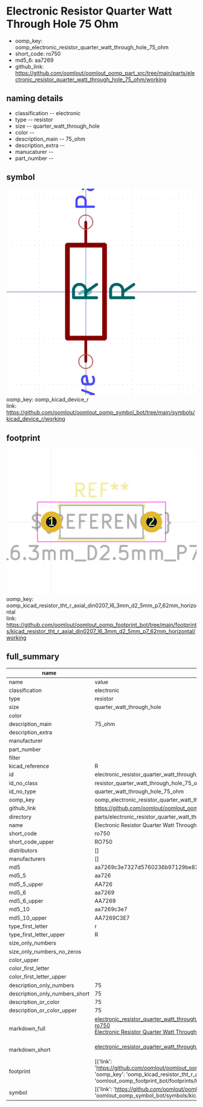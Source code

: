 # Electronic Resistor Quarter Watt Through Hole 75 Ohm

  
* oomp_key: oomp_electronic_resistor_quarter_watt_through_hole_75_ohm 
* short_code: ro750
* md5_6: aa7269  
* github_link: https://github.com/oomlout/oomlout_oomp_part_src/tree/main/parts/electronic_resistor_quarter_watt_through_hole_75_ohm/working  
## naming details
* classification -- electronic
* type -- resistor
* size -- quarter_watt_through_hole
* color -- 
* description_main -- 75_ohm
* description_extra -- 
* manucaturer -- 
* part_number -- 



## symbol

![](symbol/0/working/working_600.png)  
oomp_key: oomp_kicad_device_r  
link: https://github.com/oomlout/oomlout_oomp_symbol_bot/tree/main/symbols/kicad_device_r/working  

## footprint

![](footprint/0/working/working_600.png)  
oomp_key: oomp_kicad_resistor_tht_r_axial_din0207_l6_3mm_d2_5mm_p7_62mm_horizontal  
link: https://github.com/oomlout/oomlout_oomp_footprint_bot/tree/main/footprints/kicad_resistor_tht_r_axial_din0207_l6_3mm_d2_5mm_p7_62mm_horizontal/working  

## full_summary
| name | value | 
| --- | --- | 
| name | value | 
| classification | electronic | 
| type | resistor | 
| size | quarter_watt_through_hole | 
| color |  | 
| description_main | 75_ohm | 
| description_extra |  | 
| manufacturer |  | 
| part_number |  | 
| filter |  | 
| kicad_reference | R | 
| id | electronic_resistor_quarter_watt_through_hole_75_ohm | 
| id_no_class | resistor_quarter_watt_through_hole_75_ohm | 
| id_no_type | quarter_watt_through_hole_75_ohm | 
| oomp_key | oomp_electronic_resistor_quarter_watt_through_hole_75_ohm | 
| github_link | https://github.com/oomlout/oomlout_oomp_part_src/tree/main/parts/electronic_resistor_quarter_watt_through_hole_75_ohm/working | 
| directory | parts/electronic_resistor_quarter_watt_through_hole_75_ohm | 
| name | Electronic Resistor Quarter Watt Through Hole 75 Ohm | 
| short_code | ro750 | 
| short_code_upper | RO750 | 
| distributors | [] | 
| manufacturers | [] | 
| md5 | aa7269c3e7327d5760236b97129be83f | 
| md5_5 | aa726 | 
| md5_5_upper | AA726 | 
| md5_6 | aa7269 | 
| md5_6_upper | AA7269 | 
| md5_10 | aa7269c3e7 | 
| md5_10_upper | AA7269C3E7 | 
| type_first_letter | r | 
| type_first_letter_upper | R | 
| size_only_numbers |  | 
| size_only_numbers_no_zeros |  | 
| color_upper |  | 
| color_first_letter |  | 
| color_first_letter_upper |  | 
| description_only_numbers | 75 | 
| description_only_numbers_short | 75 | 
| description_or_color | 75 | 
| description_or_color_upper | 75 | 
| markdown_full | [electronic_resistor_quarter_watt_through_hole_75_ohm](https://github.com/oomlout/oomlout_oomp_part_src/tree/main/parts/electronic_resistor_quarter_watt_through_hole_75_ohm/working)<br>[ro750](https://github.com/oomlout/oomlout_oomp_part_src/tree/main/parts/electronic_resistor_quarter_watt_through_hole_75_ohm/working)<br>[Electronic Resistor Quarter Watt Through Hole 75 Ohm](https://github.com/oomlout/oomlout_oomp_part_src/tree/main/parts/electronic_resistor_quarter_watt_through_hole_75_ohm/working)<br><br> | 
| markdown_short | [electronic_resistor_quarter_watt_through_hole_75_ohm](https://github.com/oomlout/oomlout_oomp_part_src/tree/main/parts/electronic_resistor_quarter_watt_through_hole_75_ohm/working)<br><br> | 
| footprint | [{'link': 'https://github.com/oomlout/oomlout_oomp_footprint_bot/tree/main/foootprntss/kicad_resistor_tht_r_axial_din0207_l6_3mm_d2_5mm_p7_62mm_horizontal', 'oomp_key': 'oomp_kicad_resistor_tht_r_axial_din0207_l6_3mm_d2_5mm_p7_62mm_horizontal', 'directory': 'oomlout_oomp_footprint_bot/footprints/kicad_resistor_tht_r_axial_din0207_l6_3mm_d2_5mm_p7_62mm_horizontal//working/working.kicad_mod'}] | 
| symbol | [{'link': 'https://github.com/oomlout/oomlout_oomp_symbol_bot/tree/main/symbols/kicad_device_r', 'oomp_key': 'oomp_kicad_device_r', 'directory': 'oomlout_oomp_symbol_bot/symbols/kicad_device_r//working/working.kicad_sym'}] | 
